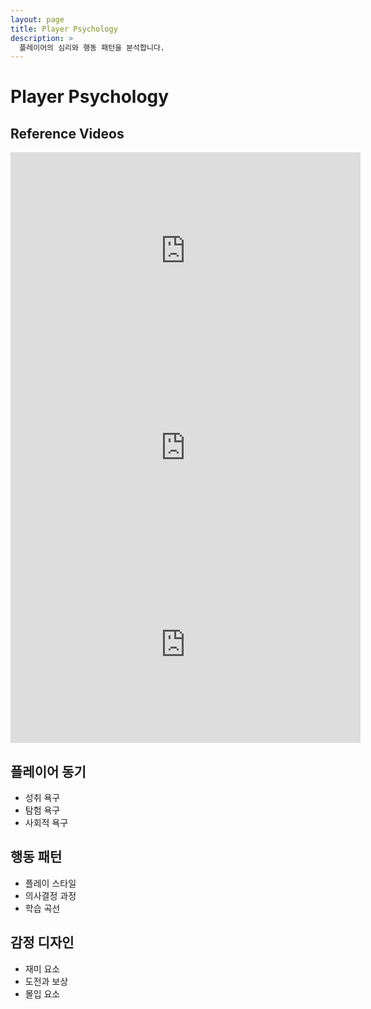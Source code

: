 ```yaml
---
layout: page
title: Player Psychology
description: >
  플레이어의 심리와 행동 패턴을 분석합니다.
---
```


# Player Psychology

## Reference Videos
<iframe width="560" height="315" src="https://www.youtube.com/embed/1ypOUn6rThM" frameborder="0" allow="accelerometer; autoplay; clipboard-write; encrypted-media; gyroscope; picture-in-picture" allowfullscreen></iframe>

<iframe width="560" height="315" src="https://www.youtube.com/embed/1drDuaQXm_U" frameborder="0" allow="accelerometer; autoplay; clipboard-write; encrypted-media; gyroscope; picture-in-picture" allowfullscreen></iframe>

<iframe width="560" height="315" src="https://www.youtube.com/embed/uz9CqEgaIlo" frameborder="0" allow="accelerometer; autoplay; clipboard-write; encrypted-media; gyroscope; picture-in-picture" allowfullscreen></iframe>

## 플레이어 동기
- 성취 욕구
- 탐험 욕구
- 사회적 욕구

## 행동 패턴
- 플레이 스타일
- 의사결정 과정
- 학습 곡선

## 감정 디자인
- 재미 요소
- 도전과 보상
- 몰입 요소 